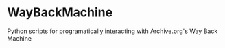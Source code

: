 # WayBackMachine
Python scripts for programatically interacting with Archive.org's Way Back Machine
